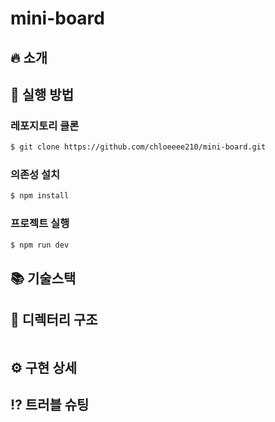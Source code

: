 # mini-board
## 🔥 소개

## 🚀 실행 방법
### 레포지토리 클론
```bash
$ git clone https://github.com/chloeeee210/mini-board.git
```
### 의존성 설치
```bash
$ npm install
```
### 프로젝트 실행
```bash
$ npm run dev
```
## 📚 기술스택

## 🌲 디렉터리 구조
```plain-text

```
## ⚙️ 구현 상세
## ⁉️ 트러블 슈팅